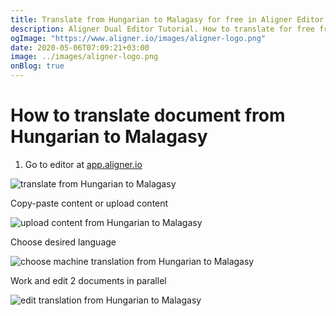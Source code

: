 ```yaml
---
title: Translate from Hungarian to Malagasy for free in Aligner Editor
description: Aligner Dual Editor Tutorial. How to translate for free from Hungarian to Malagasy. Aligner is multilingual document management platform. 
ogImage: "https://www.aligner.io/images/aligner-logo.png"
date: 2020-05-06T07:09:21+03:00
image: ../images/aligner-logo.png
onBlog: true
---
```


# How to translate document from Hungarian to Malagasy

1. Go to editor at [app.aligner.io](https://app.aligner.io "Aligner App web page")

![translate from Hungarian to Malagasy](../aligner-blank-editor.png "translate from Hungarian to Malagasy")

Copy-paste content or upload content

![upload content from Hungarian to Malagasy](../aligner-uploaded-document.png "upload content from Hungarian to Malagasy")

Choose desired language

![choose machine translation from Hungarian to Malagasy](../aligner-language-dropdown.png "choose machine translation from Hungarian to Malagasy")

Work and edit 2 documents in parallel

![edit translation from Hungarian to Malagasy](../aligner-double-sitded-editor.png "edit translation from Hungarian to Malagasy")

